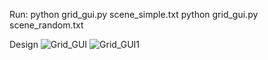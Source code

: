 Run:
python grid_gui.py scene_simple.txt
python grid_gui.py scene_random.txt

Design
![Grid_GUI](https://github.com/user-attachments/assets/cc7d7939-83c1-4af6-9732-e7461b4edb3f)
![Grid_GUI1](https://github.com/user-attachments/assets/35a5271c-671e-444d-80bf-aa5696c43218)
